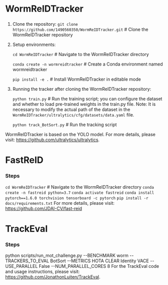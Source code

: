 # WormReIDTracker

### 

1. Clone the repository:
   `git clone https://github.com/1490560350/WormReIDTracker.git`  # Clone the WormReIDTracker repository

2. Setup environments:

   `cd WormReIDTracker`  # Navigate to the WormReIDTracker directory
   
   `conda create -n wormreidtracker`  # Create a Conda environment named wormreidtracker
   
   `pip install -e .`  # Install WormReIDTracker in editable mode

4. Running the tracker after cloning the WormReIDTracker repository:
   
   `python train.py`  # Run the training script; you can configure the dataset and whether to load pre-trained weights in the train.py file.     Note: It is necessary to modify the actual path of the dataset in the `WormReIDTracker/ultralytics/cfg/datasets/data.yaml` file.
   
   `python track_BotSort.py`  # Run the tracking script

WormReIDTracker is based on the YOLO model. For more details, please visit: https://github.com/ultralytics/ultralytics. 


# FastReID
### Steps
`cd WormReIDTracker`  # Navigate to the WormReIDTracker directory
`conda create -n fastreid python=3.7`
`conda activate fastreid`
`conda install pytorch==1.6.0 torchvision tensorboard -c pytorch`
`pip install -r docs/requirements.txt`
For more details, please visit: https://github.com/JDAI-CV/fast-reid
# TrackEval
### Steps

python scripts/run_mot_challenge.py --BENCHMARK worm --TRACKERS_TO_EVAL BotSort --METRICS HOTA CLEAR Identity VACE --USE_PARALLEL False --NUM_PARALLEL_CORES 8
For the TrackEval code and usage instructions, please visit: https://github.com/JonathonLuiten/TrackEval.


